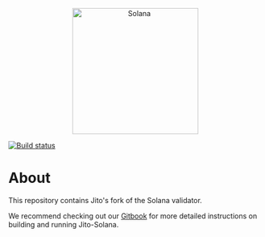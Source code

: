 <p align="center">
  <a href="https://solana.com">
    <img alt="Solana" src="https://i.imgur.com/IKyzQ6T.png" width="250" />
  </a>
</p>

[![Build status](https://badge.buildkite.com/3a7c88c0f777e1a0fddacc190823565271ae4c251ef78d83a8.svg)](https://buildkite.com/jito/jito-solana)

# About
This repository contains Jito's fork of the Solana validator. 

We recommend checking out our [Gitbook](https://jito-foundation.gitbook.io/mev/jito-solana/building-the-software) for more detailed instructions on building and running Jito-Solana. 
